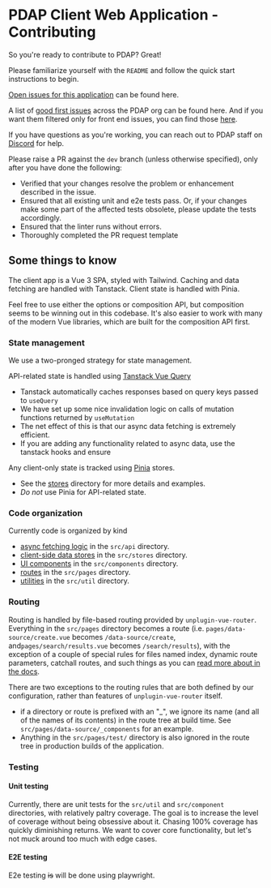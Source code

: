 # PDAP Client Web Application - Contributing

So you're ready to contribute to PDAP? Great!

Please familiarize yourself with the `README` and follow the quick start instructions to begin.

[Open issues for this application](https://github.com/Police-Data-Accessibility-Project/pdap.io/issues) can be found here.

A list of [good first issues](https://github.com/orgs/Police-Data-Accessibility-Project/projects/25/views/1) across the PDAP org can be found here. And if you want them filtered only for front end issues, you can find those [here](https://github.com/orgs/Police-Data-Accessibility-Project/projects/25/views/1?filterQuery=front+end).

If you have questions as you're working, you can reach out to PDAP staff on [Discord](https://discord.gg/vKhDv7nC8B) for help.

Please raise a PR against the `dev` branch (unless otherwise specified), only after you have done the following:

- Verified that your changes resolve the problem or enhancement described in the issue.
- Ensured that all existing unit and e2e tests pass. Or, if your changes make some part of the affected tests obsolete, please update the tests accordingly.
- Ensured that the linter runs without errors.
- Thoroughly completed the PR request template

## Some things to know

The client app is a Vue 3 SPA, styled with Tailwind. Caching and data fetching are handled with Tanstack. Client state is handled with Pinia.

Feel free to use either the options or composition API, but composition seems to be winning out in this codebase. It's also easier to work with many of the modern Vue libraries, which are built for the composition API first.

### State management
We use a two-pronged strategy for state management.

API-related state is handled using [Tanstack Vue Query](https://tanstack.com/query/latest/docs/framework/vue/overview)
- Tanstack automatically caches responses based on query keys passed to `useQuery`
- We have set up some nice invalidation logic on calls of mutation functions returned by `useMutation`
- The net effect of this is that our async data fetching is extremely efficient.
- If you are adding any functionality related to async data, use the tanstack hooks and ensure

Any client-only state is tracked using [Pinia](https://pinia.vuejs.org/) stores.
- See the [stores](./src/stores/) directory for more details and examples.
- _Do not_ use Pinia for API-related state.


### Code organization
Currently code is organized by kind

- [async fetching logic](./src/api) in the `src/api` directory.
- [client-side data stores](./src/stores) in the `src/stores` directory.
- [UI components](./src/components) in the `src/components` directory.
- [routes](./src/pages) in the `src/pages` directory.
- [utilities](./src/util) in the `src/util` directory.

### Routing

Routing is handled by file-based routing provided by `unplugin-vue-router`. Everything in the `src/pages` directory becomes a route (i.e. `pages/data-source/create.vue` becomes `/data-source/create`, and`pages/search/results.vue` becomes `/search/results`), with the exception of a couple of special rules for files named index, dynamic route parameters, catchall routes, and such things as you can [read more about in the docs](https://uvr.esm.is/introduction).

There are two exceptions to the routing rules that are both defined by our configuration, rather than features of `unplugin-vue-router` itself.

- if a directory or route is prefixed with an "\_", we ignore its name (and all of the names of its contents) in the route tree at build time. See `src/pages/data-source/_components` for an example.
- Anything in the `src/pages/test/` directory is also ignored in the route tree in production builds of the application.

### Testing

#### Unit testing

Currently, there are unit tests for the `src/util` and `src/component` directories, with relatively paltry coverage. The goal is to increase the level of coverage without being obsessive about it. Chasing 100% coverage has quickly diminishing returns. We want to cover core functionality, but let's not muck around too much with edge cases.

#### E2E testing

E2e testing ~~is~~ will be done using playwright.

<!-- ### Resources

TODO: make table of core dependencies, and documentation.
Include:

- Pdap [API docs](https://docs.pdap.io/api/introduction)
- unplugin-vue-router
- pinia/tanstack
- vitest
- playwright -->

